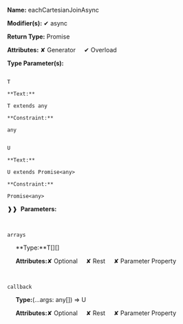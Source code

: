 **Name:** eachCartesianJoinAsync

**Modifier(s):** ✔ async

**Return Type:** Promise<void>

**Attributes:** ✘ Generator&nbsp;&nbsp;&nbsp;&nbsp;&nbsp;✔ Overload

**Type Parameter(s):**

```**Name:**

T

**Text:**

T extends any

**Constraint:**

any

```

```**Name:**

U

**Text:**

U extends Promise<any>

**Constraint:**

Promise<any>

```

❱❱&nbsp;&nbsp;**Parameters:**

&nbsp;&nbsp;&nbsp;&nbsp;&nbsp;
```
arrays
```

&nbsp;&nbsp;&nbsp;&nbsp;&nbsp;**Type:**T[][]

&nbsp;&nbsp;&nbsp;&nbsp;&nbsp;**Attributes:**✘ Optional&nbsp;&nbsp;&nbsp;&nbsp;&nbsp;✘ Rest&nbsp;&nbsp;&nbsp;&nbsp;&nbsp;✘ Parameter Property

&nbsp;&nbsp;&nbsp;&nbsp;&nbsp;
```
callback
```

&nbsp;&nbsp;&nbsp;&nbsp;&nbsp;**Type:**(...args: any[]) => U

&nbsp;&nbsp;&nbsp;&nbsp;&nbsp;**Attributes:**✘ Optional&nbsp;&nbsp;&nbsp;&nbsp;&nbsp;✘ Rest&nbsp;&nbsp;&nbsp;&nbsp;&nbsp;✘ Parameter Property

